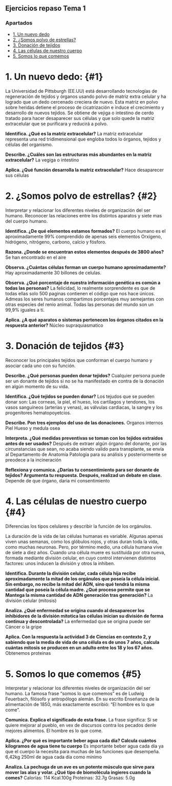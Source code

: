 ## Ejercicios repaso Tema 1


### Apartados 

- [1. Un nuevo dedo](/byg/Tema1/ejercicios/repasotema1.html#1.-Un-nuevo-dedo)
- [2. ¿Somos polvo de estrellas?](/byg/Tema1/ejercicios/repasotema1.html#2.-¿Somos-polvo-de-estrellas?)
- [3. Donación de tejidos](/byg/Tema1/ejercicios/repasotema1.html#3.-Donación-de-tejidos)
- [4. Las células de nuestro cuerpo](/byg/Tema1/ejercicios/repasotema1.html#4.-Las-células-de-nuestro-cuerpo)
- [5. Somos lo que comemos](/byg/Tema1/ejercicios/repasotema1.html#5.-Somos-lo-que-comemos)

# 1. Un nuevo dedo: {#1}

La Universidad de Pittsburgh (EE.UU) está desarrollando tecnologías de regeneración de tejidos y órganos usando polvo de matriz extra celular y ha logrado que un dedo cercenado creciera de nuevo. Esta matriz en polvo sobre heridas detiene el proceso de cicatrización e induce el crecimiento y desarrollo de nuevos tejidos. Se obtiene de vejiga o intestino de cerdo tratado para hacer desaparecer sus células y que solo quede la matriz extracelular que se purificara y reducirá a polvo.

**Identifica. ¿Qué es la matriz extracelular?**
La matriz extracelular representa una red tridimensional que engloba todos lo órganos, tejidos y células del organismo.

**Describe. ¿Cuáles son las estructuras más abundantes en la matriz extracelular?**
La vegiga o intestino

**Aplica. ¿Qué función desarrolla la matriz extracelular?**
Hace desaparecer sus células 



# 2. ¿Somos polvo de estrellas? {#2}

Interpretar y relacionar los diferentes niveles de organización del ser humano. Reconocer las relaciones entre los distintos aparatos y siete mas del cuerpo humano. 

**Identifica. ¿De qué elementos estamos formados?**
El cuerpo humano es el aproximadamente 99% comprendido de apenas seis elementos Orxigeno, hidrógeno, nitrógeno, carbono, calcio y fósforo. 

**Razona. ¿Donde se encuentran estos elementos después de 3800 años?**
Se han encontrado en el aire

**Observa. ¿Cuántas células forman un cuerpo humano aproximadamente?**
Hay aproximadamente 30 billones de celulas.

**Observa. ¿Qué porcentaje de nuestra información genética es común a todas las personas?**
La felicidad, lo realmente sorprendente es que de todas ellas solo 500 paginas contienen el código que nos hace únicos. Admeas los seres humanos compartimos porcentajes muy semejantes con otras especies del renio animal. Todas las personas del mundo son un 99,9% iguales a ti. 

**Aplica. ¿A qué aparatos o sistemas pertenecen los órganos citados en la respuesta anterior?**
Núcleo supraquiasmatico

# 3. Donación de tejidos {#3}

Reconocer los principales tejidos que conforman el cuerpo humano y asociar cada uno con su función. 

**Describe. ¿Qué personas pueden donar tejidos?**
Cualquier persona puede ser un donante de tejidos si no se ha manifestado en contra de la donación en algún momento de su vida. 

**Identifica. ¿Qué tejidos se pueden donar?**
Los tejudos que se pueden donar son: Las corneas, la piel, el hueso, los cartílagos y tendones, los vasos sanguíneos (arterias y venas), as válvulas cardiacas, la sangre y los progenitores hematopoyetcios.

**Describe. Pon tres ejemplos del uso de las donaciones.**
Organos internos
Piel 
Hueso y medula osea

**Interpreta. ¿Qué medidas preventivas se toman con los tejidos extraídos antes de ser usados?**
Después de extraer algún órgano del donante, por las circunstancias que sean, no acaba siendo valido para transplante, se envía al Departamento de Anatomía Patología para su análisis y posteriormente se preodece a la incineración 

**Reflexiona y comunica. ¿Darías tu consentimiento para ser donante de tejidos? Argumenta tu respuesta. Después, realizad un debate en clase.**
Depende de que órgano, daria mi consentimiento

# 4. Las células de nuestro cuerpo {#4}

Diferencias los tipos celulares y describir la función de los orgánulos. 

La duración de la vida de las células humanas es variable. Algunas apenas viven unas semanas, como los glóbulos rojos, y otras duran toda la vida, como muchas neuronas. Pero, por término medio, una célula humana vive de siete a diez años. Cuando una célula muere es sustituida por otra nueva, formada mediante división celular, en cuyo control intervienen distintos factores: unos inducen la división y otros la inhiben. 

**Identifica. Durante la división celular, cada célula hija recibe aproximadamente la mitad de los orgánulos que poseía la célula inicial. Sin embargo, no recibe la mitad del ADN, sino qué tendrá la misma cantidad que poseía la célula madre. ¿Qué proceso permite que se Mantega la misma cantidad de ADN generación tras generación?**
La división celular (mitosis)

**Analiza. ¿Qué enfermedad se origina cuando al desaparecer los inhibidores de la división mitotica las células inician su división de forma continua y descontrolada?**
La enfermedad que se origina puede ser Cáncer o la gripe 

**Aplica. Con la respuesta la actividad 3 de Ciencias en contexto 2, y sabiendo que la media de vida de una célula es de unos 7 años, calcula cuántas mitosis se producen en un adulto entre los 18 y los 67 años.**
Obtenemos proteinas

# 5. Somos lo que comemos {#5}

Interpretar y relacionar los diferentes niveles de organización del ser humano. 
La famosa frase “somos lo que comemos” es de Ludwig Feuerbach, filósofo y antropólogo alemán. En su escrito Enseñanza de la alimentación de 1850, más exactamente escribió: “El hombre es lo que come”. 

**Comunica. Explica el significado de esta frase.**
La frase significa: Si se quiere mejorar al pueblo, en vex de discursos contra los pecados denle mejores alimentos. El hombre es lo que come.

**Aplica. ¿Por qué es importante beber agua cada día? Calcula cuántos kilogramos de agua tiene tu cuerpo**
Es importante beber agua cada día ya que el cuerpo la necesita para muchas de las funciones que desempeña.
6,42kg         250ml de agua cada día como mínimo 

**Analiza. La pechuga de un ave es un potente músculo que sirve para mover las alas y volar. ¿Qué tipo de biomolécula ingieres cuando la comes?**
Calorías: 114 Kcal.100g
Proteínas: 32.7g
Grasas: 5.0g

